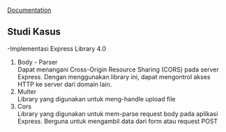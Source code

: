 [Documentation](https://sequelize.org/docs/v6/getting-started/)


## Studi Kasus

-Implementasi Express Library 4.0 
1. Body - Parser <br>
Dapat menangani Cross-Origin Resource Sharing (CORS) pada server Express. Dengan menggunakan library ini, dapat mengontrol akses HTTP ke server dari domain lain. <br>
2. Multer <br>
Library yang digunakan untuk meng-handle upload file <br>
3. Cors <br>
Library yang digunakan untuk mem-parse request body pada aplikasi Express. Berguna untuk mengambil data dari form atau request POST <br>